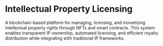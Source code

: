 # Intellectual Property Licensing
 A blockchain-based platform for managing, licensing, and monetizing intellectual property rights through NFTs and smart contracts. This system enables transparent IP ownership, automated licensing, and efficient royalty distribution while integrating with traditional IP frameworks.
